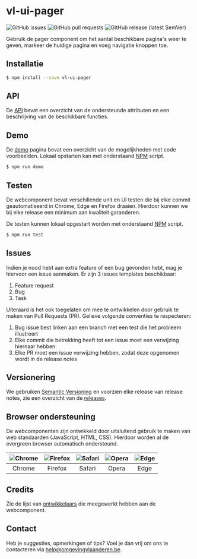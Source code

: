 # vl-ui-pager
![GitHub issues](https://img.shields.io/github/issues-raw/milieuinfo/webcomponent-vl-ui-pager) ![GitHub pull requests](https://img.shields.io/github/issues-pr-raw/milieuinfo/webcomponent-vl-ui-pager) ![GitHub release (latest SemVer)](https://img.shields.io/github/v/release/milieuinfo/webcomponent-vl-ui-pager)

Gebruik de pager component om het aantal beschikbare pagina's weer te geven, markeer de huidige pagina en voeg navigatie knoppen toe.

## Installatie
``` bash
$ npm install --save vl-ui-pager
```

## API
De [API](https://webcomponenten.omgeving.vlaanderen.be/doc/VlPager.html) bevat een overzicht van de ondersteunde attributen en een beschrijving van de beschikbare functies.

## Demo
De [demo](https://webcomponenten.omgeving.vlaanderen.be/demo/vl-pager.html) pagina bevat een overzicht van de mogelijkheden met code voorbeelden. Lokaal opstarten kan met onderstaand [NPM](https://www.npmjs.com) script.
``` bash
$ npm run demo
```

## Testen
De webcomponent bevat verschillende unit en UI testen die bij elke commit geautomatiseerd in Chrome, Edge en Firefox draaien. Hierdoor kunnen we bij elke release een minimum aan kwaliteit garanderen.

De testen kunnen lokaal opgestart worden met onderstaand [NPM](https://www.npmjs.com) script.
``` bash
$ npm run test
```

## Issues
Indien je nood hebt aan extra feature of een bug gevonden hebt, mag je hiervoor een issue aanmaken. Er zijn 3 issues templates beschikbaar:
1. Feature request
2. Bug
3. Task

Uiteraard is het ook toegelaten om mee te ontwikkelen door gebruik te maken van Pull Requests (PR). Gelieve volgende conventies te respecteren:
1. Bug issue best linken aan een branch met een test die het probleem illustreert
2. Elke commit die betrekking heeft tot een issue moet een verwijzing hiernaar hebben
3. Elke PR moet een issue verwijzing hebben, zodat deze opgenomen wordt in de release notes

## Versionering
We gebruiken [Semantic Versioning](https://semver.org) en voorzien elke release van release notes, zie een overzicht van de [releases](https://github.com/milieuinfo/webcomponent-vl-ui-pager/releases).

## Browser ondersteuning
De webcomponenten zijn ontwikkeld door uitsluitend gebruik te maken van web standaarden (JavaScript, HTML, CSS). Hierdoor worden al de evergreen browser automatisch ondersteund.

| ![Chrome](https://raw.githubusercontent.com/alrra/browser-logos/master/src/chrome/chrome_48x48.png) | ![Firefox](https://raw.githubusercontent.com/alrra/browser-logos/master/src/firefox/firefox_48x48.png) | ![Safari](https://raw.githubusercontent.com/alrra/browser-logos/master/src/safari/safari_48x48.png) | ![Opera](https://raw.githubusercontent.com/alrra/browser-logos/master/src/opera/opera_48x48.png) | ![Edge](https://raw.githubusercontent.com/alrra/browser-logos/master/src/edge/edge_48x48.png)
| --- | --- | --- | --- | --- |
| <center>Chrome</center> | <center>Firefox</center> | <center>Safari</center> | <center>Opera</center> | <center>Edge</center> |

## Credits
Zie de lijst van [ontwikkelaars](https://github.com/milieuinfo/webcomponent-vl-ui-pager/graphs/contributors) die meegewerkt hebben aan de webcomponent.

## Contact
Heb je suggesties, opmerkingen of tips? Voel je dan vrij om ons te contacteren via help@omgevingvlaanderen.be.
